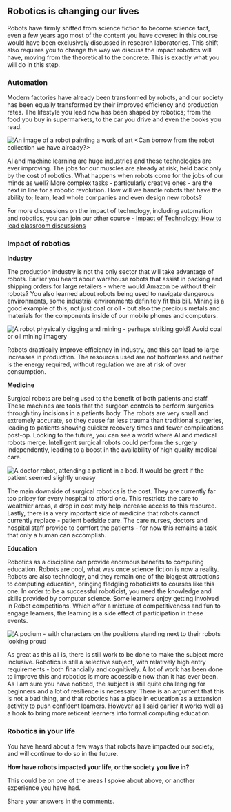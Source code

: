 [comment]: # (
Is this step open? Y/N
If so, short description of this step:
Related links:
Related files:
)

## Robotics is changing our lives

Robots have firmly shifted from science fiction to become science fact, even a few years ago most of the content you have covered in this course would have been exclusively discussed in research laboratories. This shift also requires you to change the way we discuss the impact robotics will have, moving from the theoretical to the concrete. This is exactly what you will do in this step.

### Automation

Modern factories have already been transformed by robots, and our society has been equally transformed by their improved efficiency and production rates. The lifestyle you lead now has been shaped by robotics; from the food you buy in supermarkets, to the car you drive and even the books you read.

![An image of a robot painting a work of art <Can borrow from the robot collection we have already?>]()

AI and machine learning are huge industries and these technologies are ever improving. The jobs for our muscles are already at risk, held back only by the cost of robotics. What happens when robots come for the jobs of our minds as well? More complex tasks - particularly creative ones - are the next in line for a robotic revolution. How will we handle robots that have the ability to; learn, lead whole companies and even design new robots?

For more discussions on the impact of technology, including automation and robotics, you can join our other course - [Impact of Technology: How to lead classroom discussions](https://www.futurelearn.com/admin/courses/impact-of-technology/)

### Impact of robotics

**Industry**

The production industry is not the only sector that will take advantage of robots. Earlier you heard about warehouse robots that assist in packing and shipping orders for large retailers - where would Amazon be without their robots? You also learned about robots being used to navigate dangerous environments, some industrial environments definitely fit this bill. Mining is a good example of this, not just coal or oil - but also the precious metals and materials for the components inside of our mobile phones and computers.

![A robot physically digging and mining - perhaps striking gold? Avoid coal or oil mining imagery]()

Robots drastically improve efficiency in industry, and this can lead to large increases in production. The resources used are not bottomless and neither is the energy required, without regulation we are at risk of over consumption.

**Medicine**

Surgical robots are being used to the benefit of both patients and staff. These machines are tools that the surgeon controls to perform surgeries through tiny incisions in a patients body. The robots are very small and extremely accurate, so they cause far less trauma than traditional surgeries, leading to patients showing quicker recovery times and fewer complications post-op. Looking to the future, you can see a world where AI and medical robots merge. Intelligent surgical robots could perform the surgery independently, leading to a boost in the availability of high quality medical care.

![A doctor robot, attending a patient in a bed. It would be great if the patient seemed slightly uneasy]()

The main downside of surgical robotics is the cost. They are currently far too pricey for every hospital to afford one. This restricts the care to wealthier areas, a drop in cost may help increase access to this resource. Lastly, there is a very important side of medicine that robots cannot currently replace - patient bedside care. The care nurses, doctors and hospital staff provide to comfort the patients - for now this remains a task that only a human can accomplish.

**Education**

Robotics as a discipline can provide enormous benefits to computing education. Robots are cool, what was once science fiction is now a reality. Robots are also technology, and they remain one of the biggest attractions to computing education, bringing fledgling roboticists to courses like this one. In order to be a successful roboticist, you need the knowledge and skills provided by computer science. Some learners enjoy getting involved in Robot competitions. Which offer a mixture of competitiveness and fun to engage learners, the learning is a side effect of participation in these events.

![A podium - with characters on the positions standing next to their robots looking proud]()

As great as this all is, there is still work to be done to make the subject more inclusive. Robotics is still a selective subject, with relatively high entry requirements - both financially and cognitively. A lot of work has been done to improve this and robotics is more accessible now than it has ever been. As I am sure you have noticed, the subject is still quite challenging for beginners and a lot of resilience is necessary. There is an argument that this is not a bad thing, and that robotics has a place in education as a extension activity to push confident learners. However as I said earlier it works well as a hook to bring more reticent learners into formal computing education.

### Robotics in your life

You have heard about a few ways that robots have impacted our society, and will continue to do so in the future.

**How have robots impacted your life, or the society you live in?**

This could be on one of the areas I spoke about above, or another experience you have had.

Share your answers in the comments.
